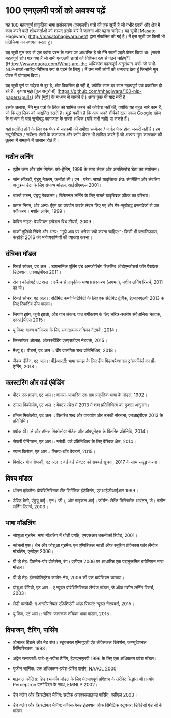 # 100 एनएलपी पत्रों को अवश्य पढ़ें

यह 100 महत्वपूर्ण प्राकृतिक भाषा प्रसंस्करण (एनएलपी) पत्रों की एक सूची है जो गंभीर छात्रों और क्षेत्र में काम करने वाले शोधकर्ताओं को शायद इसके बारे में जानना और पढ़ना चाहिए। यह सूची [Masato Hagiwara] (http://masatohagiwara.net/) द्वारा संकलित की गई है। मैं इस सूची पर किसी भी प्रतिक्रिया का स्वागत करता हूं।

यह सूची मूल रूप से एक क्वोरा प्रश्न के उत्तर पर आधारित है जो मैंने सालों पहले पोस्ट किया था: [सबसे महत्वपूर्ण शोध पत्र क्या हैं जो सभी एनएलपी छात्रों को निश्चित रूप से पढ़ने चाहिए?] (Https://www.quora.com/What-are-the अधिकांश महत्वपूर्ण अनुसंधान-पत्रों-जो सभी-NLP-छात्रों-चाहिए-निश्चित रूप से पढ़ने के लिए)। मैं उन सभी लोगों को धन्यवाद देता हूं जिन्होंने मूल पोस्ट में योगदान दिया।

यह सूची पूर्ण या उद्देश्य से दूर है, और विकसित हो रही है, क्योंकि साल दर साल महत्वपूर्ण पत्र प्रकाशित हो रहे हैं। कृपया मुझे [पुल अनुरोधों] (https://github.com/mhagiwara/100-nlp-papers/pulls) और [मुद्दों] के माध्यम से जानने दें ) अगर कुछ भी याद नहीं है।

इसके अलावा, मैंने मूल पत्रों के लिंक को शामिल करने की कोशिश नहीं की, क्योंकि यह बहुत सारे काम हैं, जो कि मृत लिंक को अद्यतित रखते हैं। मुझे यकीन है कि आप अपने शीर्षकों द्वारा एकल Google खोज के माध्यम से यहां सूचीबद्ध कागजात के सबसे अधिक (यदि सभी नहीं) पा सकते हैं।

यहां प्रदर्शित होने के लिए एक पेपर में सहकर्मी की समीक्षा सम्मेलन / जर्नल पेपर होना जरूरी नहीं है। हम ट्यूटोरियल / सर्वेक्षण-शैली के कागजात और ब्लॉग पोस्ट भी शामिल करते हैं जो अक्सर मूल कागजात की तुलना में समझने में आसान होते हैं।

## मशीन लर्निंग

* एव्रीम ब्लम और टॉम मिशेल: को-ट्रेनिंग, 1998 के साथ लेबल और अनलिस्टेड डेटा का संयोजन।

* जॉन लॉफ़र्टी, एंड्रयू मैक्लम, फर्नांडो सी। एन। परेरा: सशर्त यादृच्छिक क्षेत्र: सेगमेंटिंग और लेबलिंग अनुक्रम डेटा के लिए संभाव्य मॉडल, आईसीएमएल 2001।

* चार्ल्स सटन, एंड्रयू मैक्कलम। रिलेशनल लर्निंग के लिए सशर्त यादृच्छिक फ़ील्ड का परिचय।

* कमल निगम, और अन्य: ईएम का उपयोग करके लेबल किए गए और गैर-सूचीबद्ध दस्तावेजों से पाठ वर्गीकरण। मशीन लर्निंग, 1999।

* केविन नाइट: बेयसियन इन्वेंशन विथ टीयर्स, 2009।

* मार्को तुलियो रिबेरो और अन्य: "मुझे आप पर भरोसा क्यों करना चाहिए?": किसी भी क्लासिफायर, केडीडी 2016 की भविष्यवाणियों की व्याख्या करना।

## तंत्रिका मॉडल

* रिचर्ड सोकर, एट अल .: डायनामिक पूलिंग एंड अनफोल्डिंग रिकर्सिव ऑटोएन्कोडर्स फॉर पैराफ्रेस डिटेक्शन, एनआईपीएस 2011।

* रोनन कोलोबर्ट एट अल .: स्क्रैच से प्राकृतिक भाषा प्रसंस्करण (लगभग), मशीन लर्निंग रिसर्च, 2011 का जे।

* रिचर्ड सोचर, एट अल।: सेंटीमेंट कम्पोजिटिविटी के लिए एक सेंटीमेंट ट्रीबैंक, ईएमएनएलपी 2013 के लिए रिकर्सिव डीप मॉडल।

* जियांग झांग, जूनो झाओ, और यान लेकन: पाठ वर्गीकरण के लिए चरित्र-स्तरीय संवैधानिक नेटवर्क, एनआईपीएस 2015।

* यूं किम: वाक्य वर्गीकरण के लिए संवादात्मक तंत्रिका नेटवर्क, 2014।

* क्रिस्टोफर ओलाह: अंडरस्टैंडिंग एलएसटीएम नेटवर्क, 2015।

* मैथ्यू ई। पीटर्स, एट अल।: दीप प्रासंगिक शब्द प्रतिनिधित्व, 2018।

* जैकब डेविन, एट अल।: बीईआरटी: भाषा समझ के लिए डीप बिडायरेक्शनल ट्रांसफॉर्मर्स का प्री-ट्रेनिंग, 2018।

## क्लस्टरिंग और वर्ड एंबेडिंग

* पीटर एफ ब्राउन, एट अल।: क्लास-आधारित एन-ग्राम प्राकृतिक भाषा के मॉडल, 1992।

* टॉमस मिकोलोव, एट अल।: वेक्टर स्पेस में 2013 में शब्द प्रतिनिधित्व का कुशल अनुमान।

* टॉमस मिकोलोव, एट अल।: वितरित शब्द और वाक्यांश और उनकी संरचना, एनआईपीएस 2013 के प्रतिनिधि।

* क्वोक वी। ले और टॉमस मिकोलोव: सेंटेंस और डॉक्यूमेंट्स के वितरित प्रतिनिधि, 2014।

* जेफरी पेनिंगटन, एट अल।: ग्लोवी: वर्ड प्रतिनिधित्व के लिए वैश्विक क्षेत्र, 2014।

* रयान किरोस, एट अल .: स्किप-थॉट वैक्टर्स, 2015।

* पिओटर बोजनोव्स्की, एट अल।: वर्ड वर्ड सेक्टर को सबबर्ड सूचना, 2017 के साथ समृद्ध करना।

## विषय मॉडल

* थॉमस हॉफमैन: प्रोबेबिलिस्टिक लेंट सिमेंटिक इंडेक्सिंग, एसआईजीआईआर 1999।

* डेविड बेली, एंड्रयू वाई। एन। जी।, और माइकल आई। जॉर्डन: लेटेंट डिरिचलेट आवंटन, जे। मशीन लर्निंग रिसर्च, 2003।

## भाषा मॉडलिंग

* जोशुआ गुडमैन: भाषा मॉडलिंग में थोड़ी प्रगति, एमएसआर तकनीकी रिपोर्ट, 2001।

* स्टेनली एफ। चेन और जोशुआ गुडमैन: एन एम्पिरिकल स्टडी ऑफ स्मूथिंग टेक्निक्स फॉर लैंग्वेज मॉडलिंग, एसीएल 2006।

* यी व्हे तेह: पिटमैन-योर प्रोसेसेस, रंग / एसीएल 2006 पर आधारित एक पदानुक्रमित बायेसियन भाषा मॉडल।

* यी व्हे तेह: इंटरपोलिएटेड कांसेर-नेय, 2006 की एक बायेसियन व्याख्या।

* योशुआ बेंगियो, एट अल .: ए न्यूरल प्रोबेबिलिस्टिक लैंग्वेज मॉडल, जे ऑफ मशीन लर्निंग रिसर्च, 2003।

* लेडी करपैथी: द अनरीसनेबल एफिशिएंसी ऑफ़ रिकरंट न्यूरल नेटवर्क्स, 2015।

* यूं किम, एट अल।: चरित्र-जागरूक तंत्रिका भाषा मॉडल, 2015।

## विभाजन, टैगिंग, पार्सिंग

* डोनाल्ड हिंडले और मैट रोथ। स्ट्रक्चरल एम्बिगुएटी एंड लेक्सिकल रिलेशंस, कम्प्यूटेशनल लिंग्विस्टिक्स, 1993।

* अद्वैत रत्नापर्खी: पार्ट-टू-स्पीच टैगिंग, ईएमएनएलपी 1996 के लिए एक अधिकतम प्रवेश मॉडल।

* यूजीन चार्निक: एक अधिकतम-प्रवेश-प्रेरित पार्सर, NAACL 2000।

* माइकल कोलिंस: हिडन मार्कोव मॉडल के लिए भेदभावपूर्ण प्रशिक्षण के तरीके: सिद्धांत और प्रयोग Perceptron एल्गोरिदम के साथ, EMNLP 2002।

* डैन क्लेन और क्रिस्टोफर मैनिंग: सटीक अनएक्सलाइज़्ड पार्सिंग, एसीएल 2003।

* डैन क्लेन और क्रिस्टोफर मैनिंग: कॉर्पस-बेस्ड इंडक्शन ऑफ सिंथैटिक स्ट्रक्चर: डिपेंडेंसी एंड सी के मॉडल
